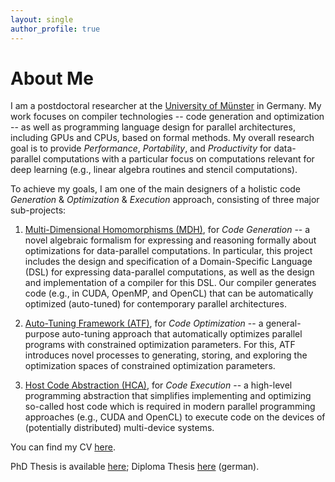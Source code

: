```yaml
---
layout: single
author_profile: true
---
```


# About Me

I am a postdoctoral researcher at the [University of Münster](https://www.uni-muenster.de/en/) in Germany. My work focuses on compiler technologies -- code generation and optimization -- as well as programming language design for parallel architectures, including GPUs and CPUs, based on formal methods. My overall research goal is to provide *Performance*, *Portability*, and *Productivity* for data-parallel computations with a particular focus on computations relevant for deep learning (e.g., linear algebra routines and stencil computations).

To achieve my goals, I am one of the main designers of a holistic code *Generation* & *Optimization* & *Execution* approach, consisting of three major sub-projects:

1. [Multi-Dimensional Homomorphisms (MDH)](https://mdh-lang.org), for *Code Generation* -- a novel algebraic formalism for expressing and reasoning formally about optimizations for data-parallel computations. In particular, this project includes the design and specification of a Domain-Specific Language (DSL) for expressing data-parallel computations, as well as the design and implementation of a compiler for this DSL. Our compiler generates code (e.g., in CUDA, OpenMP, and OpenCL) that can be automatically optimized (auto-tuned) for contemporary parallel architectures.

2. [Auto-Tuning Framework (ATF)](https://atf-tuner.org), for *Code Optimization* -- a general-purpose auto-tuning approach that automatically optimizes parallel programs with constrained optimization parameters. For this, ATF introduces novel processes to generating, storing, and exploring the optimization spaces of constrained optimization parameters.

3. [Host Code Abstraction (HCA)](https://hca-project.org), for *Code Execution* -- a high-level programming abstraction that simplifies implementing and optimizing so-called host code which is required in modern parallel programming approaches (e.g., CUDA and OpenCL) to execute code on the devices of (potentially distributed) multi-device systems.

You can find my CV [here](assets/files/cv_rasch.pdf).

PhD Thesis is available [here](assets/files/phd_rasch.pdf); Diploma Thesis [here](assets/files/diploma_rasch.pdf) (german).
